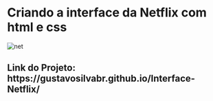  <h1>Criando a interface da Netflix com html e css</h1> 
 
![net](https://user-images.githubusercontent.com/79516858/162602292-0cef3f62-6e0b-4839-84f3-ecb8e13e3b14.PNG)

<h2>Link do Projeto: https://gustavosilvabr.github.io/Interface-Netflix/</h2> 
